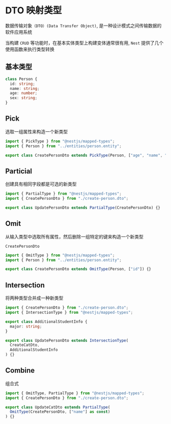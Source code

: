 # DTO 映射类型

数据传输对象`（DTO）(Data Transfer Object)`, 是一种设计模式之间传输数据的软件应用系统

当构建 `CRUD` 等功能时，在基本实体类型上构建变体通常很有用, `Nest` 提供了几个使用函数来执行类型转换

## 基本类型

```ts
class Person {
  id: string;
  name: string;
  age: number;
  sex: string;
}
```

## Pick

选取一组属性来构造一个新类型

```ts
import { PickType } from "@nestjs/mapped-types";
import { Person } from "../entities/person.entity";

export class CreatePersonDto extends PickType(Person, ["age", "name", "sex"]) {}
```

## Particial

创建具有相同字段都是可选的新类型

```ts
import { PartialType } from "@nestjs/mapped-types";
import { CreatePersonDto } from "./create-person.dto";

export class UpdatePersonDto extends PartialType(CreatePersonDto) {}
```

## Omit

从输入类型中选取所有属性，然后删除一组特定的键来构造一个新类型

`CreatePersonDto`

```ts
import { OmitType } from "@nestjs/mapped-types";
import { Person } from "../entities/person.entity";

export class CreatePersonDto extends OmitType(Person, ["id"]) {}
```

## Intersection

将两种类型合并成一种新类型

```ts
import { CreatePersonDto } from "./create-person.dto";
import { IntersectionType } from "@nestjs/mapped-types";

export class AdditionalStudentInfo {
  major: string;
}

export class UpdatePersonDto extends IntersectionType(
  CreateCatDto,
  AdditionalStudentInfo
) {}
```

## Combine

组合式

```ts
import { OmitType, PartialType } from "@nestjs/mapped-types";
import { CreatePersonDto } from "./create-person.dto";

export class UpdateCatDto extends PartialType(
  OmitType(CreatePersonDto, ["name"] as const)
) {}
```
